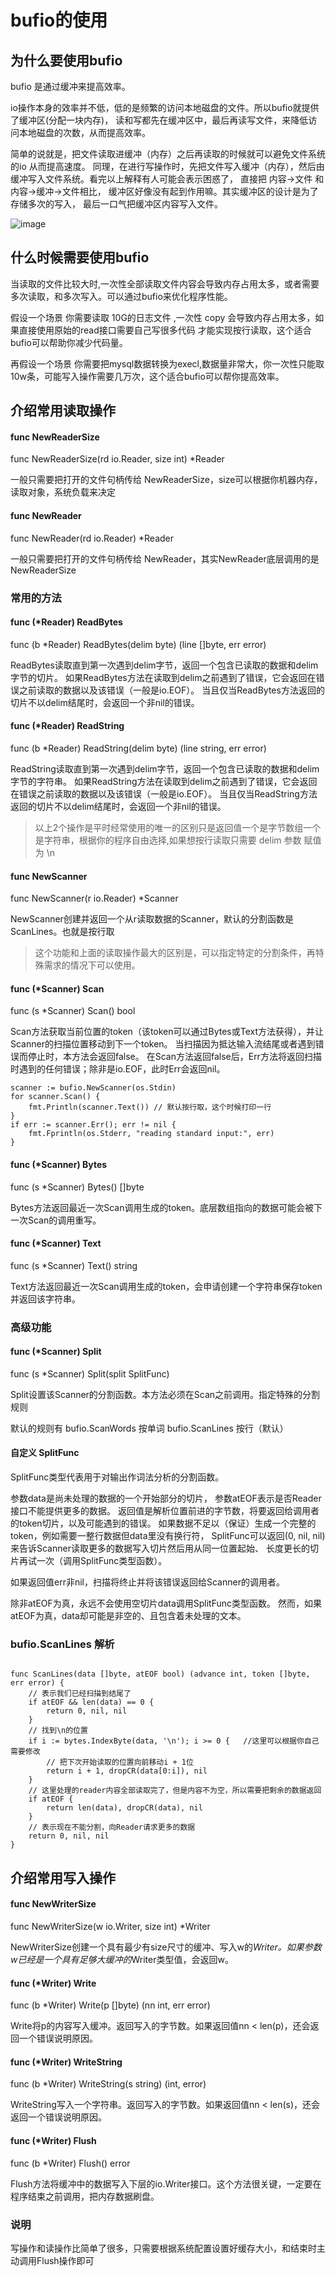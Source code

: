 # bufio的使用

## 为什么要使用bufio


bufio 是通过缓冲来提高效率。

io操作本身的效率并不低，低的是频繁的访问本地磁盘的文件。所以bufio就提供了缓冲区(分配一块内存)，
读和写都先在缓冲区中，最后再读写文件，来降低访问本地磁盘的次数，从而提高效率。

简单的说就是，把文件读取进缓冲（内存）之后再读取的时候就可以避免文件系统的io 从而提高速度。
同理，在进行写操作时，先把文件写入缓冲（内存），然后由缓冲写入文件系统。看完以上解释有人可能会表示困惑了，
直接把 内容->文件 和 内容->缓冲->文件相比， 缓冲区好像没有起到作用嘛。其实缓冲区的设计是为了存储多次的写入，
最后一口气把缓冲区内容写入文件。



![image](https://csdn.52wike.com/wike_blog/2022-01-14/d8910f3a-5b61-4de5-88b2-9cf79f7e9bc1.png)

## 什么时候需要使用bufio

当读取的文件比较大时,一次性全部读取文件内容会导致内存占用太多，或者需要多次读取，和多次写入。可以通过bufio来优化程序性能。

假设一个场景 你需要读取 10G的日志文件 ,一次性 copy 会导致内存占用太多，如果直接使用原始的read接口需要自己写很多代码
才能实现按行读取，这个适合bufio可以帮助你减少代码量。

再假设一个场景 你需要把mysql数据转换为execl,数据量非常大，你一次性只能取10w条，可能写入操作需要几万次，这个适合bufio可以帮你提高效率。

## 介绍常用读取操作

#### func NewReaderSize

func NewReaderSize(rd io.Reader, size int) *Reader

一般只需要把打开的文件句柄传给 NewReaderSize，size可以根据你机器内存，读取对象，系统负载来决定

#### func NewReader

func NewReader(rd io.Reader) *Reader

一般只需要把打开的文件句柄传给 NewReader，其实NewReader底层调用的是NewReaderSize

### 常用的方法

#### func (*Reader) ReadBytes

func (b *Reader) ReadBytes(delim byte) (line []byte, err error)


ReadBytes读取直到第一次遇到delim字节，返回一个包含已读取的数据和delim字节的切片。
如果ReadBytes方法在读取到delim之前遇到了错误，它会返回在错误之前读取的数据以及该错误（一般是io.EOF）。
当且仅当ReadBytes方法返回的切片不以delim结尾时，会返回一个非nil的错误。


#### func (*Reader) ReadString

func (b *Reader) ReadString(delim byte) (line string, err error)

ReadString读取直到第一次遇到delim字节，返回一个包含已读取的数据和delim字节的字符串。
如果ReadString方法在读取到delim之前遇到了错误，它会返回在错误之前读取的数据以及该错误（一般是io.EOF）。
当且仅当ReadString方法返回的切片不以delim结尾时，会返回一个非nil的错误。



>  以上2个操作是平时经常使用的唯一的区别只是返回值一个是字节数组一个是字符串，根据你的程序自由选择,如果想按行读取只需要 delim 参数 赋值为 \n


#### func NewScanner

func NewScanner(r io.Reader) *Scanner

NewScanner创建并返回一个从r读取数据的Scanner，默认的分割函数是ScanLines。也就是按行取

> 这个功能和上面的读取操作最大的区别是，可以指定特定的分割条件，再特殊需求的情况下可以使用。


#### func (*Scanner) Scan

func (s *Scanner) Scan() bool

Scan方法获取当前位置的token（该token可以通过Bytes或Text方法获得），并让Scanner的扫描位置移动到下一个token。
当扫描因为抵达输入流结尾或者遇到错误而停止时，本方法会返回false。
在Scan方法返回false后，Err方法将返回扫描时遇到的任何错误；除非是io.EOF，此时Err会返回nil。

```
scanner := bufio.NewScanner(os.Stdin)
for scanner.Scan() {
    fmt.Println(scanner.Text()) // 默认按行取，这个时候打印一行
}
if err := scanner.Err(); err != nil {
    fmt.Fprintln(os.Stderr, "reading standard input:", err)
}
```

#### func (*Scanner) Bytes

func (s *Scanner) Bytes() []byte

Bytes方法返回最近一次Scan调用生成的token。底层数组指向的数据可能会被下一次Scan的调用重写。

#### func (*Scanner) Text

func (s *Scanner) Text() string

Text方法返回最近一次Scan调用生成的token，会申请创建一个字符串保存token并返回该字符串。

### 高级功能

####  func (*Scanner) Split

func (s *Scanner) Split(split SplitFunc)

Split设置该Scanner的分割函数。本方法必须在Scan之前调用。指定特殊的分割规则

默认的规则有 bufio.ScanWords 按单词 bufio.ScanLines 按行（默认）

#### 自定义 SplitFunc

SplitFunc类型代表用于对输出作词法分析的分割函数。

参数data是尚未处理的数据的一个开始部分的切片，
参数atEOF表示是否Reader接口不能提供更多的数据。
返回值是解析位置前进的字节数，将要返回给调用者的token切片，以及可能遇到的错误。
如果数据不足以（保证）生成一个完整的token，例如需要一整行数据但data里没有换行符，
SplitFunc可以返回(0, nil, nil)来告诉Scanner读取更多的数据写入切片然后用从同一位置起始、
长度更长的切片再试一次（调用SplitFunc类型函数）。

如果返回值err非nil，扫描将终止并将该错误返回给Scanner的调用者。

除非atEOF为真，永远不会使用空切片data调用SplitFunc类型函数。
然而，如果atEOF为真，data却可能是非空的、且包含着未处理的文本。


### bufio.ScanLines 解析

```

func ScanLines(data []byte, atEOF bool) (advance int, token []byte, err error) {
    // 表示我们已经扫描到结尾了
    if atEOF && len(data) == 0 {
        return 0, nil, nil
    }
    // 找到\n的位置
    if i := bytes.IndexByte(data, '\n'); i >= 0 {   //这里可以根据你自己需要修改
        // 把下次开始读取的位置向前移动i + 1位
        return i + 1, dropCR(data[0:i]), nil
    }
    // 这里处理的reader内容全部读取完了，但是内容不为空，所以需要把剩余的数据返回
    if atEOF {
        return len(data), dropCR(data), nil
    }
    // 表示现在不能分割，向Reader请求更多的数据
    return 0, nil, nil
}
````
## 介绍常用写入操作


#### func NewWriterSize

func NewWriterSize(w io.Writer, size int) *Writer

NewWriterSize创建一个具有最少有size尺寸的缓冲、写入w的*Writer。如果参数w已经是一个具有足够大缓冲的*Writer类型值，会返回w。

#### func (*Writer) Write

func (b *Writer) Write(p []byte) (nn int, err error)

Write将p的内容写入缓冲。返回写入的字节数。如果返回值nn < len(p)，还会返回一个错误说明原因。

#### func (*Writer) WriteString

func (b *Writer) WriteString(s string) (int, error)

WriteString写入一个字符串。返回写入的字节数。如果返回值nn < len(s)，还会返回一个错误说明原因。

#### func (*Writer) Flush

func (b *Writer) Flush() error

Flush方法将缓冲中的数据写入下层的io.Writer接口。这个方法很关键，一定要在程序结束之前调用，把内存数据刷盘。

### 说明

写操作和读操作比简单了很多，只需要根据系统配置设置好缓存大小，和结束时主动调用Flush操作即可